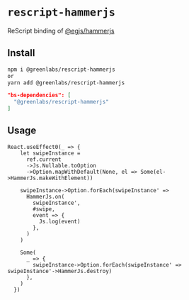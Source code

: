 # `rescript-hammerjs`

ReScript binding of [@egjs/hammerjs](https://github.com/naver/hammer.js)

## Install

```bash
npm i @greenlabs/rescript-hammerjs
or
yarn add @greenlabs/rescript-hammerjs
```

```json
"bs-dependencies": [
  "@greenlabs/rescript-hammerjs"
]
```

## Usage

```rescript
React.useEffect0(_ => {
    let swipeInstance =
      ref.current
      ->Js.Nullable.toOption
      ->Option.mapWithDefault(None, el => Some(el->HammerJs.makeWithElement))

    swipeInstance->Option.forEach(swipeInstance' =>
      HammerJs.on(
        swipeInstance',
        #swipe,
        event => {
          Js.log(event)
        },
      )
    )

    Some(
      _ => {
        swipeInstance->Option.forEach(swipeInstance' => swipeInstance'->HammerJs.destroy)
      },
    )
  })
```
